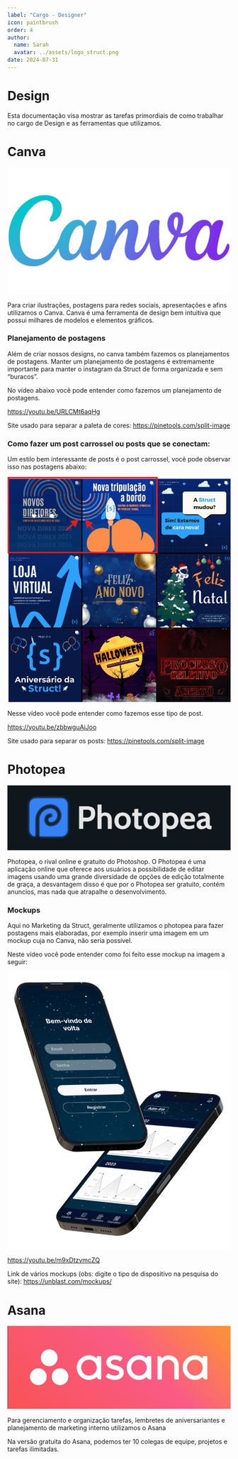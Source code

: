 ```yaml
---
label: "Cargo - Designer"
icon: paintbrush
order: 4
author:
  name: Sarah
  avatar: ../assets/logo_struct.png
date: 2024-07-31
---
```


# Design

Esta documentação visa mostrar as tarefas primordiais de como trabalhar no cargo de Design e as ferramentas que utilizamos. 

# Canva

![](imagens/design/canva.png)


Para criar ilustrações, postagens para redes sociais, apresentações e afins utilizamos o Canva. Canva é uma ferramenta de design bem intuitiva que possui milhares de modelos e elementos gráficos.

### Planejamento de postagens

Além de criar nossos designs, no canva também fazemos os planejamentos de postagens.
Manter um planejamento de postagens é extremamente importante para manter o instagram da Struct de forma organizada e sem “buracos”.

No vídeo abaixo você pode entender como fazemos um planejamento de postagens.

https://youtu.be/URLCMt6aqHg

Site usado para separar a paleta de cores: https://pinetools.com/split-image

### Como fazer um post carrossel ou posts que se conectam:

Um estilo bem interessante de posts é o post carrossel, você pode observar isso nas postagens abaixo:

![Captura do feed de postagem. Os posts circulados se conectam](imagens/design/image.png)

Nesse vídeo você pode entender como fazemos esse tipo de post.

https://youtu.be/zbbwguAiJoo

Site usado para separar os posts: https://pinetools.com/split-image

# Photopea

![](imagens/design/photopea.png)

Photopea, o rival online e gratuito do Photoshop. 
O Photopea é uma aplicação online que oferece aos usuários a possibilidade de editar imagens usando uma grande diversidade de opções de edição totalmente de graça, a desvantagem disso é que por o Photopea ser gratuito, contém anuncios, mas nada que atrapalhe o desenvolvimento.

### Mockups

Aqui no Marketing da Struct, geralmente utilizamos o photopea para fazer postagens mais elaboradas, por exemplo inserir uma imagem em um mockup cuja no Canva, não seria possível.

Neste vídeo você pode entender como foi feito esse mockup na imagem a seguir:

![Smartphone com a tela de um projeto da Struct utilizando mockup PSD com o Photopea](imagens/design/celular.png)

https://youtu.be/m9xDtzvmcZQ

Link de vários mockups (obs: digite o tipo de dispositivo na pesquisa do site): https://unblast.com/mockups/

# Asana

![](imagens/design/asana.png)

Para gerenciamento e organização tarefas, lembretes de aniversariantes e planejamento de marketing interno utilizamos o Asana

Na versão gratuita do Asana, podemos ter 10 colegas de equipe, projetos e tarefas ilimitadas.

